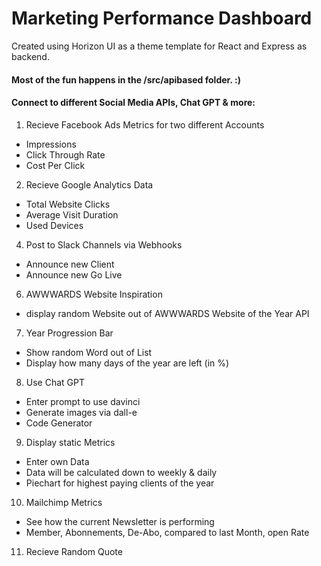 # Marketing Performance Dashboard

Created using Horizon UI as a theme template for React and Express as backend.


#### Most of the fun happens in the /src/apibased folder. :)


#### Connect to different Social Media APIs, Chat GPT & more:

1. Recieve Facebook Ads Metrics for two different Accounts
- Impressions
- Click Through Rate
- Cost Per Click


2. Recieve Google Analytics Data
- Total Website Clicks
- Average Visit Duration
- Used Devices


4. Post to Slack Channels via Webhooks
- Announce new Client
- Announce new Go Live


6. AWWWARDS Website Inspiration
- display random Website out of AWWWARDS Website of the Year API


7. Year Progression Bar
- Show random Word out of List
- Display how many days of the year are left (in %)


8. Use Chat GPT
- Enter prompt to use davinci
- Generate images via dall-e
- Code Generator


9. Display static Metrics
- Enter own Data
- Data will be calculated down to weekly & daily
- Piechart for highest paying clients of the year


10. Mailchimp Metrics
- See how the current Newsletter is performing
- Member, Abonnements, De-Abo, compared to last Month, open Rate

11. Recieve Random Quote 

